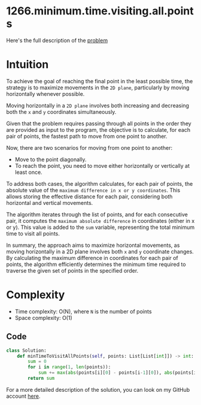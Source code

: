 # 1266.minimum.time.visiting.all.points

Here's the full description of the [problem](https://leetcode.com/problems/minimum-time-visiting-all-points/description/?envType=daily-question&envId=2023-12-03)

# Intuition

To achieve the goal of reaching the final point in the least possible time, the strategy is to maximize movements in the `2D plane`, particularly by moving horizontally whenever possible.

Moving horizontally in a `2D plane` involves both increasing and decreasing both the `x` and `y` coordinates simultaneously.

Given that the problem requires passing through all points in the order they are provided as input to the program, the objective is to calculate, for each pair of points, the fastest path to move from one point to another.

Now, there are two scenarios for moving from one point to another:

- Move to the point diagonally.
- To reach the point, you need to move either horizontally or vertically at least once.

To address both cases, the algorithm calculates, for each pair of points, the absolute value of the `maximum difference in x or y coordinates`. This allows storing the effective distance for each pair, considering both horizontal and vertical movements.

The algorithm iterates through the list of points, and for each consecutive pair, it computes the `maximum absolute difference` in coordinates (either in x or y). This value is added to the `sum` variable, representing the total minimum time to visit all points.

In summary, the approach aims to maximize horizontal movements, as moving horizontally in a 2D plane involves both `x` and `y` coordinate changes. By calculating the maximum difference in coordinates for each pair of points, the algorithm efficiently determines the minimum time required to traverse the given set of points in the specified order.

# Complexity

- Time complexity: O(N), where `N` is the number of points
- Space complexity: O(1)

## Code

```python
class Solution:
    def minTimeToVisitAllPoints(self, points: List[List[int]]) -> int:
        sum = 0
        for i in range(1, len(points)):
            sum += max(abs(points[i][0] - points[i-1][0]), abs(points[i][1] - points[i-1][1]))
        return sum
```

For a more detailed description of the solution, you can look on my GitHub account [here]().